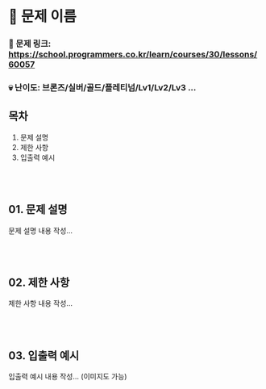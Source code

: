 # :page_facing_up: 문제 이름

### 🔗 문제 링크: https://school.programmers.co.kr/learn/courses/30/lessons/60057
### :skull: 난이도: 브론즈/실버/골드/플레티넘/Lv1/Lv2/Lv3 ...


## 목차
01. 문제 설명   
02. 제한 사항   
03. 입출력 예시   

<br><br>

## 01. 문제 설명
문제 설명 내용 작성...

<br><br>

## 02. 제한 사항
제한 사항 내용 작성...

<br><br>

## 03. 입출력 예시
입출력 예시 내용 작성... (이미지도 가능)
